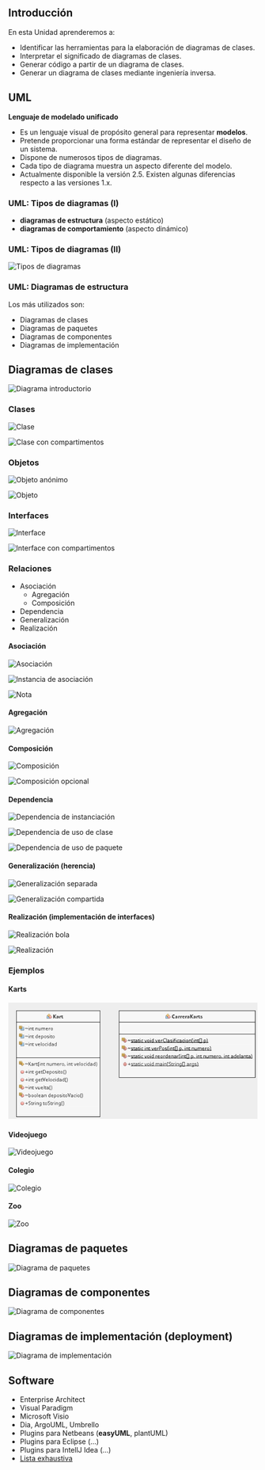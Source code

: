 
## Introducción

En esta Unidad aprenderemos a:

- Identificar las herramientas para la elaboración de diagramas de clases.
- Interpretar el significado de diagramas de clases.
- Generar código a partir de un diagrama de clases.
- Generar un diagrama de clases mediante ingeniería inversa.



## UML

**Lenguaje de modelado unificado**

- Es un lenguaje visual de propósito general para representar **modelos**.
- Pretende proporcionar una forma estándar de representar el diseño de un sistema.
- Dispone de numerosos tipos de diagramas.
- Cada tipo de diagrama muestra un aspecto diferente del modelo.
- Actualmente disponible la versión 2.5. Existen algunas diferencias respecto a las versiones 1.x.


###  UML: Tipos de diagramas (I)

- **diagramas de estructura** (aspecto estático)
- **diagramas de comportamiento** (aspecto dinámico)


### UML: Tipos de diagramas (II)

![Tipos de diagramas](uml-diagrams.png)


### UML: Diagramas de estructura

Los más utilizados son:

- Diagramas de clases
- Diagramas de paquetes
- Diagramas de componentes
- Diagramas de implementación



## Diagramas de clases


![Diagrama introductorio](class-diagram-domain-overview.png)


### Clases

![Clase](class-no-compartments.png)

![Clase con compartimentos](class-compartments-impl.png)


### Objetos

![Objeto anónimo](object-anonymous.png)

![Objeto](object-named-slots-value.png)


### Interfaces

![Interface](class-interface.png)

![Interface con compartimentos](class-interface-compartments.png)


### Relaciones

- Asociación
    - Agregación
    - Composición
- Dependencia
- Generalización
- Realización


#### Asociación

![Asociación](assets/association.png)

![Instancia de asociación](assets/link.png)

![Nota](assets/core-comment-note.png)


#### Agregación

![Agregación](assets/shared-aggregation.png)


#### Composición

![Composición](assets/class-composition.png)

![Composición opcional](assets/class-composition-optional.png)


#### Dependencia

![Dependencia de instanciación](assets/instantiate.png)

![Dependencia de uso de clase](assets/class-dependency-usage.png)

![Dependencia de uso de paquete](assets/use-package.png)


#### Generalización (herencia)

![Generalización separada](assets/class-generalizaion-separate.png)

![Generalización compartida](assets/class-generalizaion-shared.png)


#### Realización (implementación de interfaces)

![Realización bola](assets/class-interface-realization-ball.png)

![Realización](assets/class-interface-realization.png)


### Ejemplos


#### Karts

![Karts](https://raw.githubusercontent.com/iesvelez-daw/karts/master/img/kartsUML.png)


#### Videojuego

![Videojuego](https://raw.githubusercontent.com/iesvelez-daw/videojuego/master/img/videojuegoUML.png)


#### Colegio

![Colegio](https://raw.githubusercontent.com/iesvelez-daw/colegio/master/img/colegioUML.png)


#### Zoo

![Zoo](https://raw.githubusercontent.com/iesvelez-daw/zoo/master/img/zooUML.png)



## Diagramas de paquetes


![Diagrama de paquetes](assets/package-diagram-elements.png)



## Diagramas de componentes


![Diagrama de componentes](assets/component-diagram-overview.png)



## Diagramas de implementación (deployment)


![Diagrama de implementación](assets/deployment-diagram-overview-specification.png)



## Software

- Enterprise Architect
- Visual Paradigm
- Microsoft Visio
- Dia, ArgoUML, Umbrello
- Plugins para Netbeans (**easyUML**, plantUML)
- Plugins para Eclipse (...)
- Plugins para IntellJ Idea (...)
- [Lista exhaustiva](https://en.wikipedia.org/wiki/List_of_Unified_Modeling_Language_tools)
